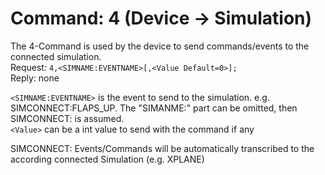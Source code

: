 # Command: 4 (Device -> Simulation)
The 4-Command is used by the device to send commands/events to the connected simulation.  
Request: `4,<SIMNAME:EVENTNAME>[,<Value Default=0>];`  
Reply: none

`<SIMNAME:EVENTNAME>` is the event to send to the simulation. e.g. SIMCONNECT:FLAPS_UP. The "SIMANME:" part can be omitted, then SIMCONNECT: is assumed.  
`<Value>` can be a int value to send with the command if any  


SIMCONNECT: Events/Commands will be automatically transcribed to the according connected Simulation (e.g. XPLANE)
